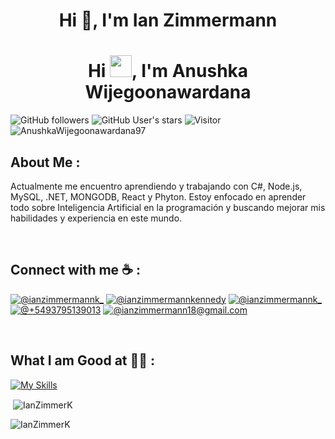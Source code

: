 <h1 align="center">Hi 👋, I'm Ian Zimmermann</h1>

<h1 align="center">Hi <img src="https://media.giphy.com/media/hvRJCLFzcasrR4ia7z/giphy.gif" width="35">, I'm Anushka Wijegoonawardana</h1>

![GitHub followers](https://img.shields.io/github/followers/IanZimmerK?style=social) ![GitHub User's stars](https://img.shields.io/github/stars/IanZimmerK?style=social) ![Visitor](https://visitor-badge.laobi.icu/badge?page_id=IanZimmerK.repoName) <img src="https://komarev.com/ghpvc/?username=IanZimmerK" alt="AnushkaWijegoonawardana97" />

## About Me :

Actualmente me encuentro aprendiendo y trabajando con C#, Node.js, MySQL, .NET, MONGODB, React y Phyton.
Estoy enfocado en aprender todo sobre Inteligencia Artificial en la programación y  buscando mejorar mis habilidades y experiencia en este mundo.

<br>

## Connect with me ☕ :

[![@ianzimmermannk_](https://img.icons8.com/fluency/48/000000/instagram-new.png "@ianzimmermannk_")](https://instagram.com/ianzimmermannk_) 
[![@ianzimmermannkennedy](https://img.icons8.com/fluency/48/000000/facebook.png "@ianzimmermannk_")](https://www.facebook.com/ian.zimmermann.9/) 
[![@ianzimmermannk_](https://img.icons8.com/fluency/48/000000/linkedin.png "@ianzimmermannk_")](https://www.linkedin.com/in/ianzimmermannk) 
[![@+5493795139013](https://img.icons8.com/fluency/48/000000/phone-disconnected.png "@3795139013")](tel:+5493795139013) 
[![@ianzimmermann18@gmail.com](https://img.icons8.com/fluency/48/000000/apple-mail.png "@ianzimmermann18@gmail.com")](ianzimmermann18@gmail.com)

<br>

## What I am Good at 🧑‍💻 :
[![My Skills](https://skillicons.dev/icons?i=js,html,css,cs,java,mysql,mongodb,nodejs,php,postman,py,react,tailwind&perline=5)](https://skillicons.dev)

<p>&nbsp;<img align="center" src="https://github-readme-stats.vercel.app/api?username=IanZimmerK&show_icons=true&locale=en" alt="IanZimmerK" /></p>

<p><img align="center" src="https://github-readme-streak-stats.herokuapp.com/?user=IanZimmerK&" alt="IanZimmerK" /></p>
